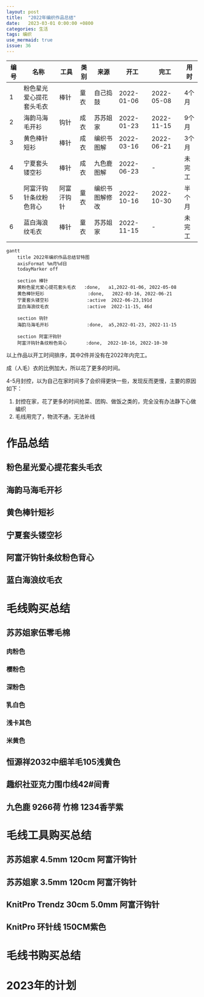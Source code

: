 ```yaml
---
layout: post
title:  "2022年编织作品总结"
date:   2023-03-01 0:00:00 +0800
categories: 生活
tags: 编织
use_mermaid: true
issue: 36
---
```

|  编号  |          名称          |    工具    | 类别 | 来源 | 开工 | 完工 | 用时 |
|-------|------------------------|------------|-----|------|------|-----|------|
|   1   | 粉色星光爱心提花套头毛衣 |    棒针    | 童衣 | 自己捣鼓| 2022-01-06 | 2022-05-08 | 4个月 |
|   2   | 海韵马海毛开衫          |    钩针    | 成衣 | 苏苏姐家 | 2022-01-23 | 2022-11-15 | 9个月 |
|   3   | 黄色棒针短衫            |    棒针    | 成衣 | 编织书图解| 2022-03-16 | 2022-06-21 | 3个月 |
|   4   | 宁夏套头镂空衫          |    棒针    | 成衣 | 九色鹿图解| 2022-06-23 | - | 未完工 |
|   5   | 阿富汗钩针条纹粉色背心   | 阿富汗钩针 | 童衣 | 编织书图解修改| 2022-10-16 | 2022-10-30 | 半个月 |
|   6   | 蓝白海浪纹毛衣          |    棒针    | 童衣 | 苏苏姐家| 2022-11-15 | - | 未完工 |


```mermaid
gantt
    title 2022年编织作品总结甘特图
    axisFormat %m月%d日
    todayMarker off
    
    section 棒针
    黄粉色星光爱心提花套头毛衣   :done,   a1,2022-01-06, 2022-05-08
    黄色棒针短衫                :done,   2022-03-16, 2022-06-21
    宁夏套头镂空衫              :active  2022-06-23,191d
    蓝白海浪纹毛衣              :active  2022-11-15, 46d 
    
    section 钩针
    海韵马海毛开衫              :done,  a5,2022-01-23, 2022-11-15 
    
    section 阿富汗钩针
    阿富汗钩针条纹粉色背心       :done,  2022-10-16, 2022-10-30    
```
<!--more-->

以上作品以开工时间排序，其中2件并没有在2022年内完工。

成（人毛）衣的比例加大，所以花了更多的时间。

4-5月封控，以为自己在家时间多了会织得更快一些，发现反而更慢，主要的原因如下：

1. 封控在家，花了更多的时间抢菜、团购、做饭之类的，完全没有办法静下心做编织
2. 毛线用完了，物流不通，无法补线

# 作品总结
## 粉色星光爱心提花套头毛衣
## 海韵马海毛开衫
## 黄色棒针短衫
## 宁夏套头镂空衫
## 阿富汗钩针条纹粉色背心
## 蓝白海浪纹毛衣
# 毛线购买总结
## 苏苏姐家伍零毛棉
### 肉粉色
### 樱粉色
### 深粉色
### 乳白色
### 浅卡其色
### 米黄色
## 恒源祥2032中细羊毛105浅黄色
## 趣织社亚克力围巾线42#间青
## 九色鹿 9266荷 竹棉 1234香芋紫
# 毛线工具购买总结
## 苏苏姐家 4.5mm 120cm 阿富汗钩针 
## 苏苏姐家 3.5mm 120cm 阿富汗钩针 
## KnitPro Trendz 30cm 5.0mm 阿富汗钩针
## KnitPro 环针线 150CM紫色
# 毛线书购买总结
# 2023年的计划

